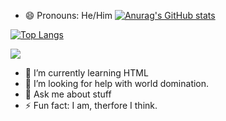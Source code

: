 
- 😄 Pronouns: He/Him
[![Anurag's GitHub stats](https://github-readme-stats.vercel.app/api?username=SireOfBread&show_icons=true&theme=tokyonight)](https://github.com/anuraghazra/github-readme-stats)




[![Top Langs](https://github-readme-stats.vercel.app/api/top-langs/?username=SireOfBread&layout=compact)](https://github.com/anuraghazra/github-readme-stats)



![](https://komarev.com/ghpvc/?username=SireOfBread&color=blueviolet)

- 🌱 I’m currently learning HTML
- 🤔 I’m looking for help with world domination.
- 💬 Ask me about stuff
- ⚡ Fun fact: I am, therfore I think.
